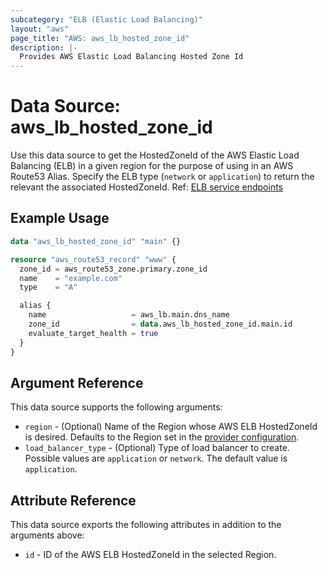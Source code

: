 ```yaml
---
subcategory: "ELB (Elastic Load Balancing)"
layout: "aws"
page_title: "AWS: aws_lb_hosted_zone_id"
description: |-
  Provides AWS Elastic Load Balancing Hosted Zone Id
---
```


# Data Source: aws_lb_hosted_zone_id

Use this data source to get the HostedZoneId of the AWS Elastic Load Balancing (ELB) in a given region for the purpose of using in an AWS Route53 Alias. Specify the ELB type (`network` or `application`) to return the relevant the associated HostedZoneId. Ref: [ELB service endpoints](https://docs.aws.amazon.com/general/latest/gr/elb.html#elb_region)

## Example Usage

```terraform
data "aws_lb_hosted_zone_id" "main" {}

resource "aws_route53_record" "www" {
  zone_id = aws_route53_zone.primary.zone_id
  name    = "example.com"
  type    = "A"

  alias {
    name                   = aws_lb.main.dns_name
    zone_id                = data.aws_lb_hosted_zone_id.main.id
    evaluate_target_health = true
  }
}
```

## Argument Reference

This data source supports the following arguments:

* `region` - (Optional) Name of the Region whose AWS ELB HostedZoneId is desired. Defaults to the Region set in the [provider configuration](https://registry.terraform.io/providers/hashicorp/aws/latest/docs#aws-configuration-reference).
* `load_balancer_type` - (Optional) Type of load balancer to create. Possible values are `application` or `network`. The default value is `application`.

## Attribute Reference

This data source exports the following attributes in addition to the arguments above:

* `id` - ID of the AWS ELB HostedZoneId in the selected Region.

